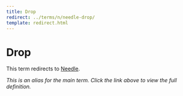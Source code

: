 ```yaml
---
title: Drop
redirect: ../terms/n/needle-drop/
template: redirect.html
---
```


# Drop

This term redirects to [Needle](../terms/n/needle-drop/).

*This is an alias for the main term. Click the link above to view the full definition.*
